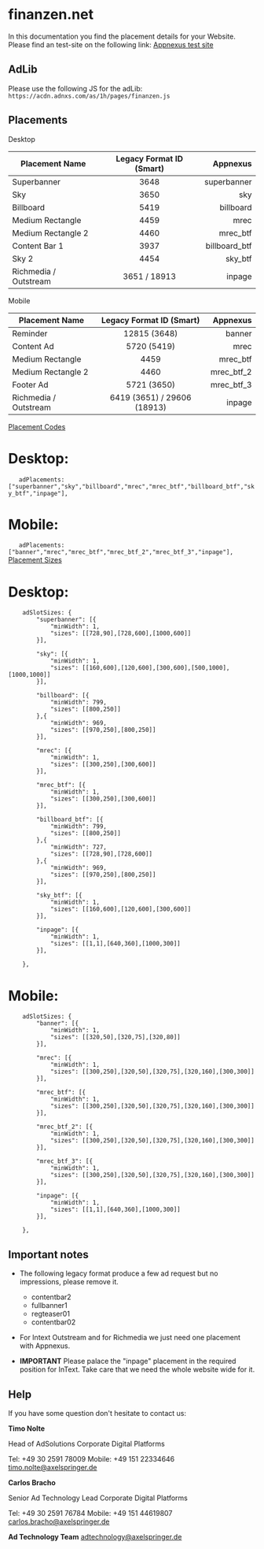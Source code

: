 # finanzen.net

In this documentation you find the placement details for your Website.  Please find an test-site on the following link:    [Appnexus test site](https://adtechnology.mediaimpact.de/test-appnexus/)

## AdLib

Please use the following JS for the adLib: ```https://acdn.adnxs.com/as/1h/pages/finanzen.js```


## Placements

 Desktop

| Placement Name|Legacy Format ID (Smart)|Appnexus|
| ------------- |:-------------:| -----:|
|Superbanner|3648|superbanner|
|Sky|3650|sky|
|Billboard|5419|billboard|
|Medium Rectangle|4459|mrec|
|Medium Rectangle 2|4460|mrec_btf|
|Content Bar 1|3937|billboard_btf|
|Sky 2|4454|sky_btf|
|Richmedia / Outstream|3651 / 18913|inpage|

 Mobile


| Placement Name|Legacy Format ID (Smart)|Appnexus|
| ------------- |:-------------:| -----:|
|Reminder|12815 (3648)|banner|
|Content Ad|5720 (5419)|mrec|
|Medium Rectangle|4459|mrec_btf|
|Medium Rectangle 2|4460|mrec_btf_2|
|Footer Ad|5721 (3650)|mrec_btf_3|
|Richmedia / Outstream|6419 (3651) / 29606 (18913)|inpage|

 [Placement Codes](https://github.com/CDPAdSolution/adSolution-Reference/blob/master/publisher-display-reference.md#3-define-the-ad-placements-for-the-website)

# Desktop:

`	adPlacements: ["superbanner","sky","billboard","mrec","mrec_btf","billboard_btf","sky_btf","inpage"],`

# Mobile:

`	adPlacements: ["banner","mrec","mrec_btf","mrec_btf_2","mrec_btf_3","inpage"],`
 [Placement Sizes](https://github.com/CDPAdSolution/adSolution-Reference/blob/master/publisher-display-reference.md#4-define-the-sizes-for-every-ad-placement)

# Desktop:

```
	adSlotSizes: {
		"superbanner": [{
			"minWidth": 1,
			"sizes": [[728,90],[728,600],[1000,600]]
		}],
     
		"sky": [{
			"minWidth": 1,
			"sizes": [[160,600],[120,600],[300,600],[500,1000],[1000,1000]]
		}],
     
		"billboard": [{
			"minWidth": 799,
			"sizes": [[800,250]]
		},{
			"minWidth": 969,
			"sizes": [[970,250],[800,250]]
		}],
     
		"mrec": [{
			"minWidth": 1,
			"sizes": [[300,250],[300,600]]
		}],

		"mrec_btf": [{
			"minWidth": 1,
			"sizes": [[300,250],[300,600]]
		}],
		
		"billboard_btf": [{
			"minWidth": 799,
			"sizes": [[800,250]]
		},{
			"minWidth": 727,
			"sizes": [[728,90],[728,600]]
		},{
			"minWidth": 969,
			"sizes": [[970,250],[800,250]]
		}],
		
		"sky_btf": [{
			"minWidth": 1,
			"sizes": [[160,600],[120,600],[300,600]]
		}],

		"inpage": [{
			"minWidth": 1,
			"sizes": [[1,1],[640,360],[1000,300]]
		}],
     
	},
```

# Mobile:

```
	adSlotSizes: {
		"banner": [{
			"minWidth": 1,
			"sizes": [[320,50],[320,75],[320,80]]
		}],
     
		"mrec": [{
			"minWidth": 1,
			"sizes": [[300,250],[320,50],[320,75],[320,160],[300,300]]
		}],
     
		"mrec_btf": [{
			"minWidth": 1,
			"sizes": [[300,250],[320,50],[320,75],[320,160],[300,300]]
		}],
        
		"mrec_btf_2": [{
			"minWidth": 1,
			"sizes": [[300,250],[320,50],[320,75],[320,160],[300,300]]
		}],
        
		"mrec_btf_3": [{
			"minWidth": 1,
			"sizes": [[300,250],[320,50],[320,75],[320,160],[300,300]]
		}],
     
		"inpage": [{
			"minWidth": 1,
			"sizes": [[1,1],[640,360],[1000,300]]
		}],
     
	},
```

## Important notes

- The following legacy format produce a few ad request but no impressions, please remove it.
	- contentbar2
	- fullbanner1
	- regteaser01
	- contentbar02
	
- For Intext Outstream and for Richmedia we just need one placement with Appnexus.
- __IMPORTANT__ Please palace the "inpage" placement in the required position for InText. Take care that we need the whole website wide for it.

## Help

If you have some question don't hesitate to contact us:


__Timo Nolte__
 
  Head of AdSolutions
  Corporate Digital Platforms

  Tel: +49 30 2591 78009
  Mobile: +49 151 22334646 
  timo.nolte@axelspringer.de


__Carlos Bracho__
 
  Senior Ad Technology Lead 
  Corporate Digital Platforms
  
  Tel: +49 30 2591 76784
  Mobile: +49 151 44619807 
  carlos.bracho@axelspringer.de

__Ad Technology Team__
  adtechnology@axelspringer.de
  
